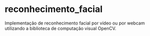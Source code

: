 # reconhecimento_facial

Implementação de reconhecimento facial por vídeo ou por webcam utilizando a biblioteca de computação visual OpenCV.
